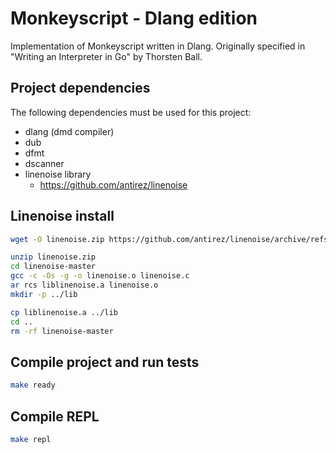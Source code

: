 # Monkeyscript - Dlang edition
Implementation of Monkeyscript written in Dlang. Originally specified in "Writing an Interpreter in Go" by Thorsten Ball.

## Project dependencies
The following dependencies must be used for this project:

- dlang (dmd compiler)
- dub
- dfmt
- dscanner
- linenoise library
    * https://github.com/antirez/linenoise

## Linenoise install
```bash
wget -O linenoise.zip https://github.com/antirez/linenoise/archive/refs/heads/master.zip

unzip linenoise.zip
cd linenoise-master
gcc -c -Os -g -o linenoise.o linenoise.c
ar rcs liblinenoise.a linenoise.o
mkdir -p ../lib

cp liblinenoise.a ../lib
cd ..
rm -rf linenoise-master
```

## Compile project and run tests
```bash
make ready
```

## Compile REPL
```bash
make repl
```

